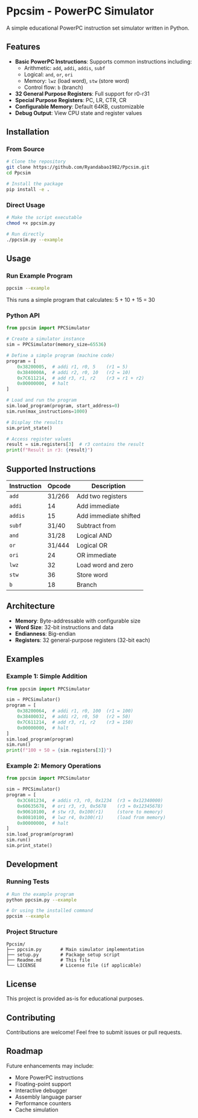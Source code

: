 # Ppcsim - PowerPC Simulator

A simple educational PowerPC instruction set simulator written in Python.

## Features

- **Basic PowerPC Instructions**: Supports common instructions including:
  - Arithmetic: `add`, `addi`, `addis`, `subf`
  - Logical: `and`, `or`, `ori`
  - Memory: `lwz` (load word), `stw` (store word)
  - Control flow: `b` (branch)
- **32 General Purpose Registers**: Full support for r0-r31
- **Special Purpose Registers**: PC, LR, CTR, CR
- **Configurable Memory**: Default 64KB, customizable
- **Debug Output**: View CPU state and register values

## Installation

### From Source

```bash
# Clone the repository
git clone https://github.com/Ryandabao1982/Ppcsim.git
cd Ppcsim

# Install the package
pip install -e .
```

### Direct Usage

```bash
# Make the script executable
chmod +x ppcsim.py

# Run directly
./ppcsim.py --example
```

## Usage

### Run Example Program

```bash
ppcsim --example
```

This runs a simple program that calculates: 5 + 10 + 15 = 30

### Python API

```python
from ppcsim import PPCSimulator

# Create a simulator instance
sim = PPCSimulator(memory_size=65536)

# Define a simple program (machine code)
program = [
    0x38200005,  # addi r1, r0, 5    (r1 = 5)
    0x3840000A,  # addi r2, r0, 10   (r2 = 10)
    0x7C611214,  # add r3, r1, r2    (r3 = r1 + r2)
    0x00000000,  # halt
]

# Load and run the program
sim.load_program(program, start_address=0)
sim.run(max_instructions=1000)

# Display the results
sim.print_state()

# Access register values
result = sim.registers[3]  # r3 contains the result
print(f"Result in r3: {result}")
```

## Supported Instructions

| Instruction | Opcode | Description |
|-------------|--------|-------------|
| `add` | 31/266 | Add two registers |
| `addi` | 14 | Add immediate |
| `addis` | 15 | Add immediate shifted |
| `subf` | 31/40 | Subtract from |
| `and` | 31/28 | Logical AND |
| `or` | 31/444 | Logical OR |
| `ori` | 24 | OR immediate |
| `lwz` | 32 | Load word and zero |
| `stw` | 36 | Store word |
| `b` | 18 | Branch |

## Architecture

- **Memory**: Byte-addressable with configurable size
- **Word Size**: 32-bit instructions and data
- **Endianness**: Big-endian
- **Registers**: 32 general-purpose registers (32-bit each)

## Examples

### Example 1: Simple Addition

```python
from ppcsim import PPCSimulator

sim = PPCSimulator()
program = [
    0x38200064,  # addi r1, r0, 100  (r1 = 100)
    0x38400032,  # addi r2, r0, 50   (r2 = 50)
    0x7C611214,  # add r3, r1, r2    (r3 = 150)
    0x00000000,  # halt
]
sim.load_program(program)
sim.run()
print(f"100 + 50 = {sim.registers[3]}")
```

### Example 2: Memory Operations

```python
from ppcsim import PPCSimulator

sim = PPCSimulator()
program = [
    0x3C601234,  # addis r3, r0, 0x1234  (r3 = 0x12340000)
    0x60635678,  # ori r3, r3, 0x5678    (r3 = 0x12345678)
    0x90610100,  # stw r3, 0x100(r1)     (store to memory)
    0x80810100,  # lwz r4, 0x100(r1)     (load from memory)
    0x00000000,  # halt
]
sim.load_program(program)
sim.run()
sim.print_state()
```

## Development

### Running Tests

```bash
# Run the example program
python ppcsim.py --example

# Or using the installed command
ppcsim --example
```

### Project Structure

```
Ppcsim/
├── ppcsim.py       # Main simulator implementation
├── setup.py        # Package setup script
├── Readme.md       # This file
└── LICENSE         # License file (if applicable)
```

## License

This project is provided as-is for educational purposes.

## Contributing

Contributions are welcome! Feel free to submit issues or pull requests.

## Roadmap

Future enhancements may include:
- More PowerPC instructions
- Floating-point support
- Interactive debugger
- Assembly language parser
- Performance counters
- Cache simulation

